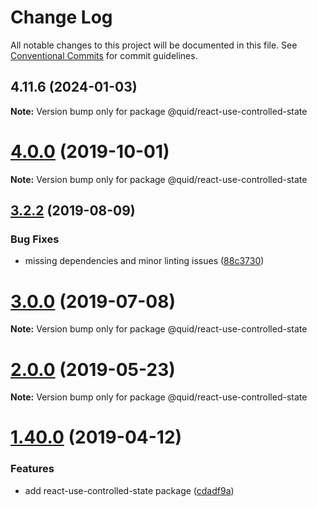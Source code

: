 # Change Log

All notable changes to this project will be documented in this file.
See [Conventional Commits](https://conventionalcommits.org) for commit guidelines.

## 4.11.6 (2024-01-03)

**Note:** Version bump only for package @quid/react-use-controlled-state





# [4.0.0](https://github.com/quid/refraction/tree/master/packages/react-use-controlled-state/compare/v3.3.5...v4.0.0) (2019-10-01)

**Note:** Version bump only for package @quid/react-use-controlled-state





## [3.2.2](https://github.com/quid/refraction/tree/master/packages/react-use-controlled-state/compare/v3.2.1...v3.2.2) (2019-08-09)


### Bug Fixes

* missing dependencies and minor linting issues ([88c3730](https://github.com/quid/refraction/tree/master/packages/react-use-controlled-state/commit/88c3730))





# [3.0.0](https://github.com/quid/refraction/tree/master/packages/react-use-controlled-state/compare/v2.5.0...v3.0.0) (2019-07-08)

**Note:** Version bump only for package @quid/react-use-controlled-state





# [2.0.0](https://github.com/quid/refraction/tree/master/packages/react-use-controlled-state/compare/v1.40.1...v2.0.0) (2019-05-23)

**Note:** Version bump only for package @quid/react-use-controlled-state





# [1.40.0](https://github.com/quid/refraction/tree/master/packages/react-use-controlled-state/compare/v1.39.3...v1.40.0) (2019-04-12)


### Features

* add react-use-controlled-state package ([cdadf9a](https://github.com/quid/refraction/tree/master/packages/react-use-controlled-state/commit/cdadf9a))
